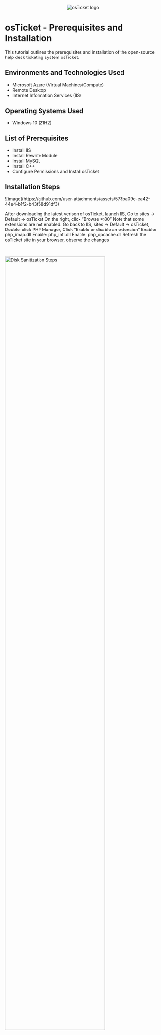 <p align="center">
<img src="https://i.imgur.com/Clzj7Xs.png" alt="osTicket logo"/>
</p>

<h1>osTicket - Prerequisites and Installation</h1>
This tutorial outlines the prerequisites and installation of the open-source help desk ticketing system osTicket.<br />



<h2>Environments and Technologies Used</h2>

- Microsoft Azure (Virtual Machines/Compute)
- Remote Desktop
- Internet Information Services (IIS)

<h2>Operating Systems Used </h2>

- Windows 10</b> (21H2)

<h2>List of Prerequisites</h2>

- Install IIS
- Install Rewrite Module
- Install MySQL
- Install C++ 
- Configure Permissions and Install osTicket

<h2>Installation Steps</h2>

<p>
![image](https://github.com/user-attachments/assets/573ba09c-ea42-44e4-b1f2-b43f68d91df3)
</p>
<p>
After downloading the latest verison of osTicket, launch IIS, Go to sites -> Default -> osTicket On the right, click “Browse *:80” Note that some extensions are not enabled. Go back to IIS, sites -> Default -> osTicket, Double-click PHP Manager, Click “Enable or disable an extension” Enable: php_imap.dll Enable: php_intl.dll Enable: php_opcache.dll Refresh the osTicket site in your browser, observe the changes

</p>
<br />

<p>
<img src="![image](https://github.com/user-attachments/assets/a98d67a0-17f5-48b9-adad-5c2c82ffac96)>
</p>
<p>
Lorem ipsum dolor sit amet, consectetur adipiscing elit, sed do eiusmod tempor incididunt ut labore et dolore magna aliqua. Ut enim ad minim veniam, quis nostrud exercitation ullamco laboris nisi ut aliquip ex ea commodo consequat. Duis aute irure dolor in reprehenderit in voluptate velit esse cillum dolore eu fugiat nulla pariatur.
</p>
<br />

<p>
<img src="https://i.imgur.com/DJmEXEB.png" height="80%" width="80%" alt="Disk Sanitization Steps"/>
</p>
<p>
Lorem ipsum dolor sit amet, consectetur adipiscing elit, sed do eiusmod tempor incididunt ut labore et dolore magna aliqua. Ut enim ad minim veniam, quis nostrud exercitation ullamco laboris nisi ut aliquip ex ea commodo consequat. Duis aute irure dolor in reprehenderit in voluptate velit esse cillum dolore eu fugiat nulla pariatur.
</p>
<br />
